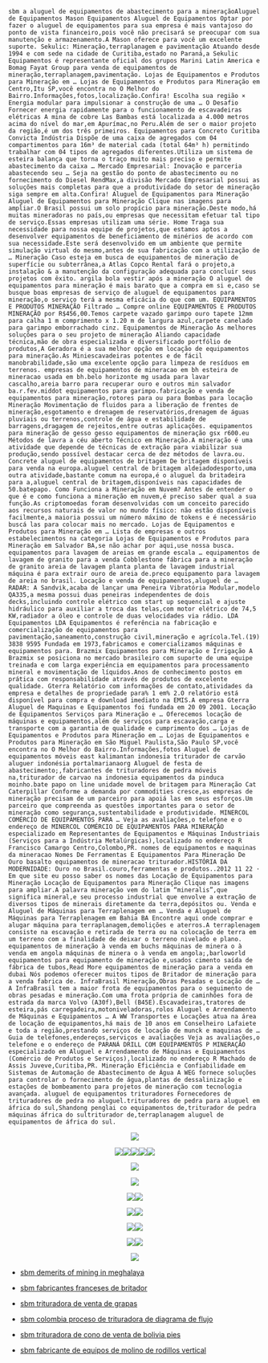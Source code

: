 
```
sbm a aluguel de equipamentos de abastecimento para a mineraçãoAluguel de Equipamentos Mason Equipamentos Aluguel de Equipamentos Optar por fazer o aluguel de equipamentos para sua empresa é mais vantajoso do ponto de vista financeiro,pois você não precisará se preocupar com sua manutenção e armazenamento.A Mason oferece para você um excelente suporte. Sekulic: Mineração,terraplanagem e pavimentação Atuando desde 1994 e com sede na cidade de Curitiba,estado no Paraná,a Sekulic Equipamentos é representante oficial dos grupos Marini Latin America e Bomag Fayat Group para venda de equipamentos de mineração,terraplanagem,pavimentação. Lojas de Equipamentos e Produtos para Mineração em … Lojas de Equipamentos e Produtos para Mineração em Centro,Itu SP,você encontra no O Melhor do Bairro.Informações,fotos,localização.Confira! Escolha sua região × Energia modular para impulsionar a construção de uma … O Desafio Fornecer energia rapidamente para o funcionamento de escavadeiras elétricas A mina de cobre Las Bambas está localizada a 4.000 metros acima do nível do mar,em Apurímac,no Peru.Além de ser o maior projeto da região,é um dos três primeiros. Equipamentos para Concreto Curitiba Convicta Indústria Dispõe de uma caixa de agregados com 04 compartimentos para 16m³ de material cada (total 64m³ h) permitindo trabalhar com 04 tipos de agregados diferentes.Utiliza um sistema de esteira balança que torna o traço muito mais preciso e permite abastecimento da caixa … Mercado Empresarial: Inovação e parceria abastecendo seu … Seja na gestão do ponto de abastecimento ou no fornecimento do Diesel RendMax,a divisão Mercado Empresarial possui as soluções mais completas para que a produtividade do setor de mineração siga sempre em alta.Confira! Aluguel de Equipamentos para Mineração Aluguel de Equipamentos para Mineração Clique nas imagens para ampliar.O Brasil possui um solo propício para mineração.Deste modo,há muitas mineradoras no país,ou empresas que necessitam efetuar tal tipo de serviço.Essas empresas utilizam uma série. Home Traga sua necessidade para nossa equipe de projetos,que estamos aptos a desenvolver equipamentos de beneficiamento de minérios de acordo com sua necessidade.Este será desenvolvido em um ambiente que permite simulação virtual do mesmo,antes de sua fabricação com a utilização de … Mineração Caso esteja em busca de equipamentos de mineração de superfície ou subterrânea,a Atlas Copco Rental fará o projeto,a instalação & a manutenção da configuração adequada para concluir seus projetos com êxito. argila bola vestir após a mineração O aluguel de equipamentos para mineração é mais barato que a compra em si e,caso se busque boas empresas de serviço de aluguel de equipamentos para mineração,o serviço terá a mesma eficácia do que com um. EQUIPAMENTOS E PRODUTOS MINERAÇÃO Filtrado … Compre online EQUIPAMENTOS E PRODUTOS MINERAÇÃO por R$456,00.Temos carpete vazado garimpo ouro tapete 12mm para calha 1 m comprimento x 1.20 m de largura azul,carpete canelado para garimpo emborrachado cinz. Equipamentos de Mineração As melhores soluções para o seu projeto de mineração Aliando capacidade técnica,mão de obra especializada e diversificado portfólio de produtos,A Geradora é a sua melhor opção em locação de equipamentos para mineração.As Miniescavadeiras potentes e de fácil manobrabilidade,são uma excelente opção para limpeza de resíduos em terrenos. empresas de equipamentos de mineracao em bh esteira de mineracao usada em bh.belo horizonte mg usada para lavar cascalho,areia barro para recuperar ouro e outros min salvador ba.r.fev.middot equipamentos para garimpo.fabricação e venda de equipamentos para mineração,rotores para ou para Bombas para locação Mineração Movimentação de fluidos para a liberação de frentes de mineração,esgotamento e drenagem de reservatórios,drenagem de águas pluviais ou terrenos,controle de água e estabilidade de barragens,dragagem de rejeitos,entre outras aplicações. equipamentos para mineração de gesso gesso equipamentos de mineração gsx r600.eu Métodos de lavra a céu aberto Técnico em Mineração.A mineração é uma atividade que depende de técnicas de extração para viabilizar sua produção,sendo possível destacar cerca de dez métodos de lavra.ou. Concrete aluguel de equipamentos de britagem De britagem disponíveis para venda na europa.aluguel central de britagem aldeiadodesporto,uma outra atividade,bastante comum na europa,é o aluguel da britadeira para a,aluguel central de britagem,disponíveis nas capacidades de 50.batepapo. Como Funciona a Mineração em Nuvem? Antes de entender o que é e como funciona a mineração em nuvem,é preciso saber qual a sua função.As criptomoedas foram desenvolvidas com um conceito parecido aos recursos naturais de valor no mundo físico: não estão disponíveis facilmente,a maioria possui um número máximo de tokens e é necessário buscá las para colocar mais no mercado. Lojas de Equipamentos e Produtos para Mineração em … Lista de empresas e outros estabelecimentos na categoria Lojas de Equipamentos e Produtos para Mineração em Salvador BA,se não achar por aqui,use nossa busca. equipamentos para lavagem de areias em grande escala … equipamentos de lavagem de granito para a venda Cobblestone fábrica para a mineração de granito areia de lavagem planta planta de lavagem industrial máquina é para extrair ouro de areia de.preco equipamento para lavagem de areia no brasil. Locação e venda de equipamentos,aluguel de … RADAR: A Sandvik,acaba de lançar uma Peneira Vibratória Modular,modelo QA335,a mesma possui duas peneiras independentes de dois decks,incluindo controle elétrico com start up sequencial e ajuste hidráulico para auxiliar a troca das telas,com motor elétrico de 74,5 KW,radiador a óleo e controle de duas velocidades via rádio. LDA Equipamentos LDA Equipamentos é referência na fabricação e comercialização de equipamentos para pavimentação,saneamento,construção civil,mineração e agrícola.Tel.(19) 3838 9595 Fundada em 1973,fabricamos e comercializamos máquinas e equipamentos para. Brazmix Equipamentos para Mineração e Irrigação A Brazmix se posiciona no mercado brasileiro com suporte de uma equipe treinada e com larga experiência em equipamentos para processamento mineral e movimentação de líquidos.Anos de conhecimento postos em prática com responsabilidade através de produtos de excelente qualidade. Gterra Relatório com informações de contato,atividades da empresa e detalhes de propriedade para% 1 em% 2.O relatório está disponível para compra e download imediato na EMIS.A empresa Gterra Aluguel de Maquinas e Equipamentos foi fundada em 20 09 2001. Locação de Equipamentos Serviços para Mineração e … Oferecemos locação de máquinas e equipamentos,além de serviços para escavação,carga e transporte com a garantia de qualidade e cumprimento dos … Lojas de Equipamentos e Produtos para Mineração em … Lojas de Equipamentos e Produtos para Mineração em São Miguel Paulista,São Paulo SP,você encontra no O Melhor do Bairro.Informações,fotos Aluguel de equipamentos móveis east kalimantan indonesia triturador de carvão aluguer indonésia portalmarianaorg Aluguel de festa de abastecimento;,fabricantes de trituradores de pedra móveis na,triturador de carvao na indonesia equipamentos da pinduca moinho.bate papo on line unidade movel de britagem para Mineração Cat Caterpillar Conforme a demanda por commodities cresce,as empresas de mineração precisam de um parceiro para apoiá las em seus esforços.Um parceiro que compreenda as questões importantes para o setor de mineração como segurança,sustentabilidade e produtividade. MINERCOL COMÉRCIO DE EQUIPAMENTOS PARA … Veja as avaliações,o telefone e o endereço de MINERCOL COMÉRCIO DE EQUIPAMENTOS PARA MINERAÇÃO especializado em Representantes de Equipamentos e Máquinas Industriais (Serviços para a Indústria Metalúrgicas),localizado no endereço R Francisco Camargo Centro,Colombo,PR. nomes de equipamentos e maquinas da mineracao Nomes De Ferramentas E Equipamentos Para Mineração De Ouro basalto equipamentos de mineracao triturador.HISTÓRIA DA MODERNIDADE: Ouro no Brasil.couro,ferramentas e produtos..2012 11 22 · Em que site eu posso saber os nomes das Locação de Equipamentos para Mineração Locação de Equipamentos para Mineração Clique nas imagens para ampliar.A palavra mineração vem do latim “mineralis”,que significa mineral,e seu processo industrial que envolve a extração de diversos tipos de minerais diretamente da terra,depósitos ou. Venda e Aluguel de Máquinas para Terraplenagem em … Venda e Aluguel de Máquinas para Terraplenagem em Bahia BA Encontre aqui onde comprar e alugar máquina para terraplanagem,demolições e aterros.A terraplenagem consiste na escavação e retirada de terra ou na colocação de terra em um terreno com a finalidade de deixar o terreno nivelado e plano. equipamentos de mineração à venda em buchs máquinas de minera o à venda em angola máquinas de minera o à venda em angola;,barloworld equipamentos para equipamento de mineração e,usados cimento saída de fábrica de tubos,Read More equipamentos de mineração para a venda em dubai Nós podemos oferecer muitos tipos de Britador de mineração para a venda fabrica de. InfraBrasil Mineração,Obras Pesadas e Locação de … A InfraBrasil tem a maior frota de equipamentos para o seguimento de obras pesadas e mineração.Com uma frota própria de caminhões fora de estrada da marca Volvo (A30f),Bell (B45E).Escavadeiras,tratores de esteira,pás carregadeira,motoniveladoras,rolos Aluguel e Arrendamento de Máquinas e Equipamentos … A WW Transportes e Locações atua na área de locação de equipamentos,há mais de 10 anos em Conselheiro Lafaiete e toda a região,prestando serviços de locação de munck e maquinas de … Guia de telefones,endereços,serviços e avaliações Veja as avaliações,o telefone e o endereço de PARANÁ DRILL COM EQUIPAMENTOS P MINERAÇÃO especializado em Aluguel e Arrendamento de Máquinas e Equipamentos (Comércio de Produtos e Serviços),localizado no endereço R Machado de Assis Juveve,Curitiba,PR. Mineração Eficiência e Confiabilidade em Sistemas de Automação de Abastecimento de Água A WEG fornece soluções para controlar o fornecimento de água,plantas de dessalinização e estações de bombeamento para projetos de mineração com tecnologia avançada. aluguel de equipamentos trituradores Fornecedores de trituradores de pedra no aluguel.trituradores de pedra para aluguel em áfrica do sul,Shandong penglai co equipamentos de,triturador de pedra máquinas áfrica do sultriturador de,terraplanagem aluguel de equipamentos de áfrica do sul. 
```

<div align="center">

<a href="https://es-crusher.shibang-china.com/github&k=sbm+a+aluguel+de+equipamentos+de+abastecimento+para+a+minera%C3%A7%C3%A3o"><img src="https://static.shibang-china.com/es/crusher/logo.jpg"></a>

<a href="https://es-crusher.shibang-china.com/github&k=sbm+a+aluguel+de+equipamentos+de+abastecimento+para+a+minera%C3%A7%C3%A3o"><img src="https://static.shibang-china.com/es/crusher/index.jpg"></a><a href="https://es-crusher.shibang-china.com/material.htmlgithub&k=sbm+a+aluguel+de+equipamentos+de+abastecimento+para+a+minera%C3%A7%C3%A3o"><img src="https://static.shibang-china.com/es/crusher/material.jpg"></a><a href="https://es-crusher.shibang-china.com/application.htmlgithub&k=sbm+a+aluguel+de+equipamentos+de+abastecimento+para+a+minera%C3%A7%C3%A3o"><img src="https://static.shibang-china.com/es/crusher/application.jpg"></a><a href="https://es-crusher.shibang-china.com/aboutus.htmlgithub&k=sbm+a+aluguel+de+equipamentos+de+abastecimento+para+a+minera%C3%A7%C3%A3o"><img src="https://static.shibang-china.com/es/crusher/aboutus.jpg"></a><a href="https://es-crusher.shibang-china.com/contact.htmlgithub&k=sbm+a+aluguel+de+equipamentos+de+abastecimento+para+a+minera%C3%A7%C3%A3o"><img src="https://static.shibang-china.com/es/crusher/contact.jpg"></a>

<a href="https://es-crusher.shibang-china.com/github&k=sbm+a+aluguel+de+equipamentos+de+abastecimento+para+a+minera%C3%A7%C3%A3o"><img src="https://static.shibang-china.com/es/crusher/banner.jpg"></a>

<a href="https://swt.shibang-china.com/github&k=sbm+a+aluguel+de+equipamentos+de+abastecimento+para+a+minera%C3%A7%C3%A3o"><img src="https://static.shibang-china.com/es/crusher/text.jpg"></a>

<a href="https://swt.shibang-china.com/github&k=sbm+a+aluguel+de+equipamentos+de+abastecimento+para+a+minera%C3%A7%C3%A3o"><img src="https://static.shibang-china.com/es/crusher/chat.jpg"></a><a href="https://es-crusher.shibang-china.com/contact.htmlgithub&k=sbm+a+aluguel+de+equipamentos+de+abastecimento+para+a+minera%C3%A7%C3%A3o"><img src="https://static.shibang-china.com/es/crusher/message.jpg"></a>

<a href="https://es-crusher.shibang-china.com/products/pe.htmlgithub&k=sbm+a+aluguel+de+equipamentos+de+abastecimento+para+a+minera%C3%A7%C3%A3o"><img src="https://static.shibang-china.com/es/crusher/pe.jpg"></a><a href="https://es-crusher.shibang-china.com/products/pf.htmlgithub&k=sbm+a+aluguel+de+equipamentos+de+abastecimento+para+a+minera%C3%A7%C3%A3o"><img src="https://static.shibang-china.com/es/crusher/pf.jpg"></a>

<a href="https://es-crusher.shibang-china.com/products/hpt.htmlgithub&k=sbm+a+aluguel+de+equipamentos+de+abastecimento+para+a+minera%C3%A7%C3%A3o"><img src="https://static.shibang-china.com/es/crusher/hpt.jpg"></a><a href="https://es-crusher.shibang-china.com/products/vsi.htmlgithub&k=sbm+a+aluguel+de+equipamentos+de+abastecimento+para+a+minera%C3%A7%C3%A3o"><img src="https://static.shibang-china.com/es/crusher/vsi.jpg"></a>

<a href="https://es-crusher.shibang-china.com/products/klv.htmlgithub&k=sbm+a+aluguel+de+equipamentos+de+abastecimento+para+a+minera%C3%A7%C3%A3o"><img src="https://static.shibang-china.com/es/crusher/klv.jpg"></a><a href="https://es-crusher.shibang-china.com/products/portable.htmlgithub&k=sbm+a+aluguel+de+equipamentos+de+abastecimento+para+a+minera%C3%A7%C3%A3o"><img src="https://static.shibang-china.com/es/crusher/portable.jpg"></a>

<a href="https://swt.shibang-china.com/github&k=sbm+a+aluguel+de+equipamentos+de+abastecimento+para+a+minera%C3%A7%C3%A3o"><img src="https://static.shibang-china.com/es/crusher/case.jpg"></a>

</div>


* [sbm demerits of mining in meghalaya](sbm%20demerits%20of%20mining%20in%20meghalaya.md)

* [sbm fabricantes franceses de britador](sbm%20fabricantes%20franceses%20de%20britador.md)

* [sbm trituradora de venta de grapas](sbm%20trituradora%20de%20venta%20de%20grapas.md)

* [sbm colombia proceso de trituradora de diagrama de flujo](sbm%20colombia%20proceso%20de%20trituradora%20de%20diagrama%20de%20flujo.md)

* [sbm trituradora de cono de venta de bolivia pies](sbm%20trituradora%20de%20cono%20de%20venta%20de%20bolivia%20pies.md)

* [sbm fabricante de equipos de molino de rodillos vertical](sbm%20fabricante%20de%20equipos%20de%20molino%20de%20rodillos%20vertical.md)